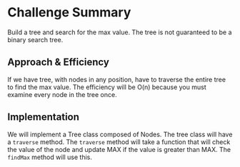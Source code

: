 # Challenge Summary

Build a tree and search for the max value. The tree is not guaranteed to be a binary search tree.


## Approach & Efficiency

If we have tree, with nodes in any position, have to traverse the entire tree to find the max value. The efficiency will be O(n) because you must examine every node in the tree once.

## Implementation

We will implement a Tree class composed of Nodes. The tree class will have a `traverse` method. The `traverse` method will take a function that will check the value of the node and update MAX if the value is greater than MAX. The `findMax` method will use this.
